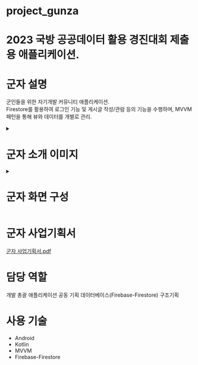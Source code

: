 # project_gunza
# 2023 국방 공공데이터 활용 경진대회 제출용 애플리케이션.

# 군자 설명
군인들을 위한 자기개발 커뮤니티 애플리케이션.  
Firestore를 활용하여 로그인 기능 및 게시글 작성/관람 등의 기능을 수행하며, MVVM 패턴을 통해 뷰와 데이터를 개별로 관리.

<details>
  <summary>

# 군자 소개 이미지
    
  </summary>

![gunza_intro](https://github.com/Jiy-park/Algorithm/assets/79889934/96fa8991-d496-4f2d-ae43-e117c674e607)
  
</details>

<details>
  <summary>

# 군자 화면 구성
    
  </summary>

![gunza_flow](https://github.com/Jiy-park/Algorithm/assets/79889934/c3aa532f-4625-49b4-b4be-3db7ff77789e)
 
</details>

# 군자 사업기획서
[군자 사업기획서.pdf](https://github.com/Jiy-park/project_gunza/files/13623454/default.pdf)

# 담당 역할
개발 총괄
애플리케이션 공동 기획
데이터베이스(Firebase-Firestore) 구조기획

# 사용 기술
* Android
* Kotlin
* MVVM
* Firebase-Firestore


